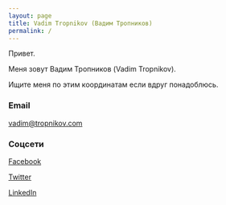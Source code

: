 ```yaml
---
layout: page
title: Vadim Tropnikov (Вадим Тропников)
permalink: /
---
```


<p>
Привет.
</p><p>
Меня зовут Вадим Тропников (Vadim Tropnikov).
</p>
        
Ищите меня по этим координатам если вдруг понадоблюсь.

### Email

[vadim@tropnikov.com](mailto:vadim@tropnikov.com)

### Соцсети

[Facebook](https://www.facebook.com/tropnikov/)

[Twitter](https://twitter.com/vadim_tropnikov)

[LinkedIn](https://www.linkedin.com/in/tropnikov)

<br/><br/><br/><br/>
<br/><br/><br/><br/>
